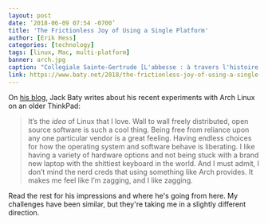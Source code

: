 ```yaml
---
layout: post
date: ‘2018-06-09 07:54 -0700’
title: 'The Frictionless Joy of Using a Single Platform'
author: [Erik Hess]
categories: [technology]
tags: [linux, Mac, multi-platform]
banner: arch.jpg
caption: "Collegiale Sainte-Gertrude [L'abbesse : à travers l'histoire et devant les contemporains, 1901.](https://archive.org/stream/labbessetraversl00belg/labbessetraversl00belg#page/n29/mode/1up)"
link: https://www.baty.net/2018/the-frictionless-joy-of-using-a-single-platform/
---
```


On [his blog](https://www.baty.net/2018/the-frictionless-joy-of-using-a-single-platform/), Jack Baty writes about his recent experiments with Arch Linux on an older ThinkPad:

> It’s the *idea* of Linux that I love. Wall to wall freely distributed, open source software is such a cool thing. Being free from reliance upon any one particular vendor is a great feeling. Having endless choices for how the operating system and software behave is liberating. I like having a variety of hardware options and not being stuck with a brand new laptop with the shittiest keyboard in the world. And I must admit, I don’t mind the nerd creds that using something like Arch provides. It makes me feel like I’m zagging, and I like zagging.

Read the rest for his impressions and where he's going from here. My challenges have been similar, but they're taking me in a slightly different direction. 
